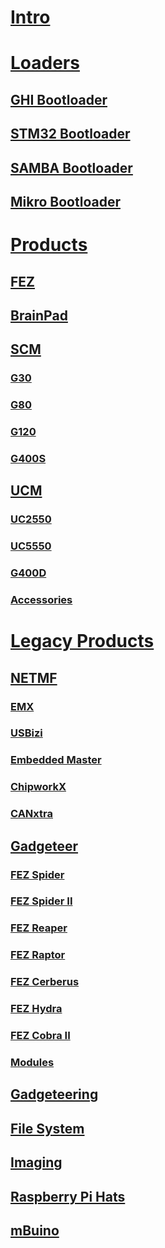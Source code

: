 # [Intro](intro.md)

# [Loaders](loaders/intro.md)
## [GHI Bootloader](loaders/ghi_bootloader.md)
## [STM32 Bootloader](loaders/stm32_bootloader.md)
## [SAMBA Bootloader](loaders/samba_bootloader.md)
## [Mikro Bootloader](loaders/mikro_bootloader.md)

# [Products](products/intro.md)
## [FEZ](products/fez.md)
## [BrainPad](products/brainpad.md)

## [SCM](products/scm/intro.md)
### [G30](products/scm/g30.md)
### [G80](products/scm/g80.md)
### [G120](products/scm/g120.md)
### [G400S](products/scm/g400s.md)

## [UCM](products/ucm/intro.md)
### [UC2550](products/ucm/uc2550.md)
### [UC5550](products/ucm/uc5550.md)
### [G400D](products/ucm/g400d.md)
### [Accessories](products/ucm/accessories.md)

# [Legacy Products](legacy_products/intro.md)

## [NETMF](legacy_products/netmf/intro.md)
### [EMX](legacy_products/netmf/emx.md)
### [USBizi](legacy_products/netmf/usbizi.md)
### [Embedded Master](legacy_products/netmf/embedded_master.md)
### [ChipworkX](legacy_products/netmf/chipworkx.md)
### [CANxtra](legacy_products/netmf/canxtra.md)

## [Gadgeteer](legacy_products/gadgeteer/intro.md)
### [FEZ Spider](legacy_products/gadgeteer/fez_spider.md)
### [FEZ Spider II](legacy_products/gadgeteer/fez_spider_ii.md)
### [FEZ Reaper](legacy_products/gadgeteer/fez_reaper.md)
### [FEZ Raptor](legacy_products/gadgeteer/fez_raptor.md)
### [FEZ Cerberus](legacy_products/gadgeteer/fez_cerberus.md)
### [FEZ Hydra](legacy_products/gadgeteer/fez_hydra.md)
### [FEZ Cobra II](legacy_products/gadgeteer/fez_cobra_ii.md)
### [Modules](legacy_products/gadgeteer/modules.md)

## [Gadgeteering](legacy_products/gadgeteering.md)
## [File System](legacy_products/filesystem.md)
## [Imaging](legacy_products/imaging.md)
## [Raspberry Pi Hats](legacy_products/raspberrypi_hats.md)
## [mBuino](legacy_products/mbuino.md)
